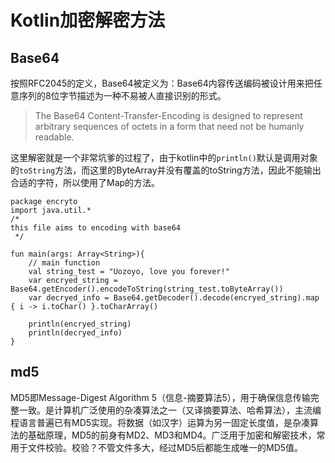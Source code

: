 # Kotlin加密解密方法

## Base64
按照RFC2045的定义，Base64被定义为：Base64内容传送编码被设计用来把任意序列的8位字节描述为一种不易被人直接识别的形式。
> The Base64 Content-Transfer-Encoding is designed to represent arbitrary sequences of octets in a form that need not be humanly readable.

这里解密就是一个非常坑爹的过程了，由于kotlin中的`println()`默认是调用对象的`toString`方法，而这里的ByteArray并没有覆盖的toString方法，因此不能输出合适的字符，所以使用了Map的方法。
```
package encryto
import java.util.*
/*
this file aims to encoding with base64
 */

fun main(args: Array<String>){
    // main function
    val string_test = "Uozoyo, love you forever!"
    var encryed_string = Base64.getEncoder().encodeToString(string_test.toByteArray())
    var decryed_info = Base64.getDecoder().decode(encryed_string).map { i -> i.toChar() }.toCharArray()

    println(encryed_string)
    println(decryed_info)
}

```

## md5
MD5即Message-Digest Algorithm 5（信息-摘要算法5），用于确保信息传输完整一致。是计算机广泛使用的杂凑算法之一（又译摘要算法、哈希算法），主流编程语言普遍已有MD5实现。将数据（如汉字）运算为另一固定长度值，是杂凑算法的基础原理，MD5的前身有MD2、MD3和MD4。广泛用于加密和解密技术，常用于文件校验。校验？不管文件多大，经过MD5后都能生成唯一的MD5值。
